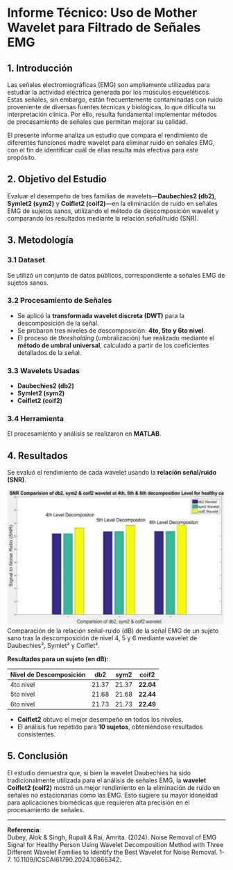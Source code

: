 
# Informe Técnico: Uso de Mother Wavelet para Filtrado de Señales EMG

## 1. Introducción

Las señales electromiográficas (EMG) son ampliamente utilizadas para estudiar la actividad eléctrica generada por los músculos esqueléticos. Estas señales, sin embargo, están frecuentemente contaminadas con ruido proveniente de diversas fuentes técnicas y biológicas, lo que dificulta su interpretación clínica. Por ello, resulta fundamental implementar métodos de procesamiento de señales que permitan mejorar su calidad.

El presente informe analiza un estudio que compara el rendimiento de diferentes funciones madre wavelet para eliminar ruido en señales EMG, con el fin de identificar cuál de ellas resulta más efectiva para este propósito.

## 2. Objetivo del Estudio

Evaluar el desempeño de tres familias de wavelets—**Daubechies2 (db2)**, **Symlet2 (sym2)** y **Coiflet2 (coif2)**—en la eliminación de ruido en señales EMG de sujetos sanos, utilizando el método de descomposición wavelet y comparando los resultados mediante la relación señal/ruido (SNR).

## 3. Metodología

### 3.1 Dataset

Se utilizó un conjunto de datos públicos, correspondiente a señales EMG de sujetos sanos.

### 3.2 Procesamiento de Señales

- Se aplicó la **transformada wavelet discreta (DWT)** para la descomposición de la señal.
- Se probaron tres niveles de descomposición: **4to, 5to y 6to nivel**.
- El proceso de *thresholding* (umbralización) fue realizado mediante el **método de umbral universal**, calculado a partir de los coeficientes detallados de la señal.

### 3.3 Wavelets Usadas

- **Daubechies2 (db2)**
- **Symlet2 (sym2)**
- **Coiflet2 (coif2)**

### 3.4 Herramienta

El procesamiento y análisis se realizaron en **MATLAB**.

## 4. Resultados

Se evaluó el rendimiento de cada wavelet usando la **relación señal/ruido (SNR)**.

<img src="./emg-graph.jpeg" width="500">
Comparación de la relación señal-ruido (dB) de la señal EMG de un sujeto sano tras la descomposición de nivel 4, 5 y 6 mediante wavelet de Daubechies², Symlet² y Coiflet².

**Resultados para un sujeto (en dB):**

| Nivel de Descomposición | db2  | sym2 | coif2 |
|-------------------------|------|------|--------|
| 4to nivel               | 21.37 | 21.37 | **22.04** |
| 5to nivel               | 21.68 | 21.68 | **22.44** |
| 6to nivel               | 21.73 | 21.73 | **22.49** |

- **Coiflet2** obtuvo el mejor desempeño en todos los niveles.
- El análisis fue repetido para **10 sujetos**, obteniéndose resultados consistentes.

## 5. Conclusión

El estudio demuestra que, si bien la wavelet Daubechies ha sido tradicionalmente utilizada para el análisis de señales EMG, la **wavelet Coiflet2 (coif2)** mostró un mejor rendimiento en la eliminación de ruido en señales no estacionarias como las EMG. Esto sugiere su mayor idoneidad para aplicaciones biomédicas que requieren alta precisión en el procesamiento de señales.

---

**Referencia**:  
Dubey, Alok & Singh, Rupali & Rai, Amrita. (2024). Noise Removal of EMG Signal for Healthy Person Using Wavelet Decomposition Method with Three Different Wavelet Families to Identify the Best Wavelet for Noise Removal. 1-7. 10.1109/ICSCAI61790.2024.10866342. 

